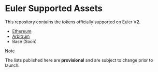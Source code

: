 # Euler Supported Assets

This repository contains the tokens officially supported on Euler V2.

- [Ethereum](ethereum.csv)
- [Arbitrum](arbitrum.csv)
- Base (Soon)

> [!NOTE]  
> The lists published here are **provisional** and are subject to change prior to launch.
